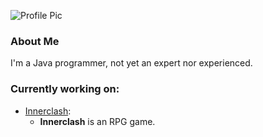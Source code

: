 ![Profile Pic](profile_pic.png)

### About Me

I'm a Java programmer, not yet an expert nor experienced.

### Currently working on:
- [Innerclash](https://github.com/GlennFolker/Innerclash):
  - **Innerclash** is an RPG game.
